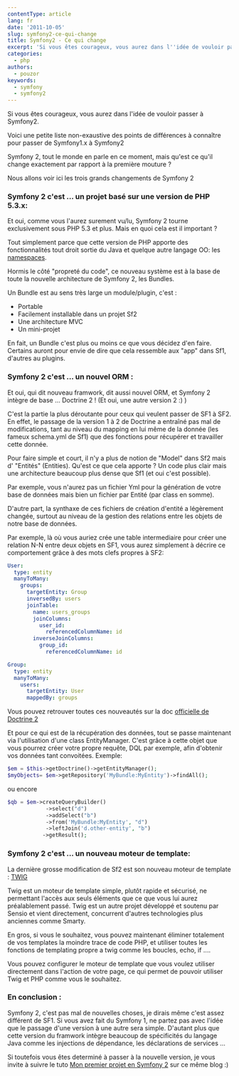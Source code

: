```yaml
---
contentType: article
lang: fr
date: '2011-10-05'
slug: symfony2-ce-qui-change
title: Symfony2 - Ce qui change
excerpt: 'Si vous êtes courageux, vous aurez dans l''idée de vouloir passer à Symfony2.'
categories:
  - php
authors:
  - pouzor
keywords:
  - symfony
  - symfony2
---
```


Si vous êtes courageux, vous aurez dans l'idée de vouloir passer à Symfony2.

Voici une petite liste non-exaustive des points de différences à connaître pour passer de Symfony1.x à Symfony2

Symfony 2, tout le monde en parle en ce moment, mais qu'est ce qu'il change exactement par rapport à la première mouture ?

Nous allons voir ici les trois grands changements de Symfony 2

### Symfony 2 c'est ... un projet basé sur une version de PHP 5.3.x:

Et oui, comme vous l'aurez surement vu/lu, Symfony 2 tourne exclusivement sous PHP 5.3 et plus. Mais en quoi cela est il important ?

Tout simplement parce que cette version de PHP apporte des fonctionnalités tout droit sortie du Java et quelque autre langage OO: les [namespaces](http://www.journaldunet.com/developpeur/php/tutoriel-pratique/chargement-automatique-de-classes-avance-avec-php-5/php-5-3-et-les-namespaces-pour-simplifier-tout-ca.shtml "Namespaces : Kesako ?").

Hormis le côté "propreté du code", ce nouveau système est à la base de toute la nouvelle architecture de Symfony 2, les Bundles.

Un Bundle est au sens très large un module/plugin, c'est :

-   Portable
-   Facilement installable dans un projet Sf2
-   Une architecture MVC
-   Un mini-projet

En fait, un Bundle c'est plus ou moins ce que vous décidez d'en faire. Certains auront pour envie de dire que cela ressemble aux "app" dans Sf1, d'autres au plugins.

### Symfony 2 c'est ... un nouvel ORM :

Et oui, qui dit nouveau framwork, dit aussi nouvel ORM, et Symfony 2 intègre de base ... Doctrine 2 ! (Et oui, une autre version 2 :) )

C'est la partie la plus déroutante pour ceux qui veulent passer de SF1 à SF2. En effet, le passage de la version 1 à 2 de Doctrine a entraîné pas mal de modifications, tant au niveau du mapping en lui même de la donnée (les fameux schema.yml de Sf1) que des fonctions pour récupérer et travailler cette donnée.

Pour faire simple et court, il n'y a plus de notion de "Model" dans Sf2 mais d' "Entités" (Entities). Qu'est ce que cela apporte ? Un code plus clair mais une architecture beaucoup plus dense que Sf1 (et oui c'est possible).

Par exemple, vous n'aurez pas un fichier Yml pour la génération de votre base de données mais bien un fichier par Entité (par class en somme).

D'autre part, la synthaxe de ces fichiers de création d'entité a légèrement changée, surtout au niveau de la gestion des relations entre les objets de notre base de données.

Par exemple, là où vous auriez crée une table intermediaire pour créer une relation N-N entre deux objets en SF1, vous aurez simplement à décrire ce comportement grâce à des mots clefs propres à SF2:

```yaml
User:
  type: entity
  manyToMany:
    groups:
      targetEntity: Group
      inversedBy: users
      joinTable:
        name: users_groups
        joinColumns:
          user_id:
            referencedColumnName: id
        inverseJoinColumns:
          group_id:
            referencedColumnName: id
```

```yaml
Group:
  type: entity
  manyToMany:
    users:
      targetEntity: User
      mappedBy: groups
```

Vous pouvez retrouver toutes ces nouveautés sur la doc [officielle de Doctrine 2](http://www.doctrine-project.org/docs/orm/2.1/en/reference/association-mapping.html "Doctrine2 - Mapping Relation")

Et pour ce qui est de la récupération des données, tout se passe maintenant via l'utilisation d'une class EntityManager. C'est grâce à cette objet que vous pourrez créer votre propre requête, DQL par exemple, afin d'obtenir vos données tant convoitées. Exemple:

```php
$em = $this->getDoctrine()->getEntityManager();
$myObjects= $em->getRepository('MyBundle:MyEntity')->findAll();
```

ou encore

```php
$qb = $em->createQueryBuilder()
            ->select("d")
            ->addSelect("b")
            ->from('MyBundle:MyEntity', "d")
            ->leftJoin('d.other-entity', "b")
           ->getResult();
```

### Symfony 2 c'est ... un nouveau moteur de template:

La dernière grosse modification de Sf2 est son nouveau moteur de template : [TWIG](http://twig.sensiolabs.org/ "Twig")

Twig est un moteur de template simple, plutôt rapide et sécurisé, ne permettant l'accès aux seuls éléments que ce que vous lui aurez préalablement passé. Twig est un autre projet développé et soutenu par Sensio et vient directement, concurrent d'autres technologies plus anciennes comme Smarty.

En gros, si vous le souhaitez, vous pouvez maintenant éliminer totalement de vos templates la moindre trace de code PHP, et utiliser toutes les fonctions de templating propre a twig comme les boucles, echo, if ....

Vous pouvez configurer le moteur de template que vous voulez utiliser directement dans l'action de votre page, ce qui permet de pouvoir utiliser Twig et PHP comme vous le souhaitez.

### En conclusion :

Symfony 2, c'est pas mal de nouvelles choses, je dirais même c'est assez différent de SF1. Si vous avez fait du Symfony 1, ne partez pas avec l'idée que le passage d'une version à une autre sera simple. D'autant plus que cette version du framwork intègre beaucoup de spécificités du langage Java comme les injections de dépendance, les déclarations de services ...

Si toutefois vous êtes determiné à passer à la nouvelle version, je vous invite à suivre le tuto [Mon premier projet en Symfony 2](http://clycks.fr/2011/10/449-mon-premier-projet-en-symfony2 "Mon premier projet en Symfony2") sur ce même blog :)
